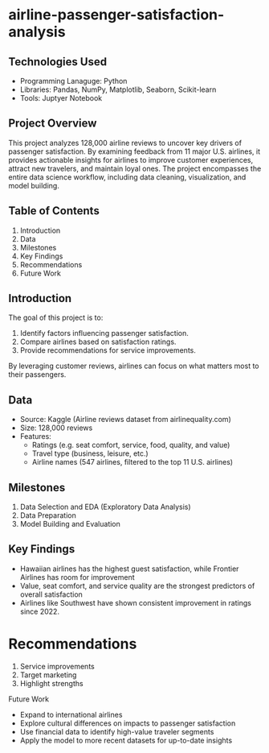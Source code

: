 # airline-passenger-satisfaction-analysis
## Technologies Used
- Programming Lanaguge: Python
- Libraries: Pandas, NumPy, Matplotlib, Seaborn, Scikit-learn
- Tools: Juptyer Notebook

## Project Overview

This project analyzes 128,000 airline reviews to uncover key drivers of passenger satisfaction. By examining feedback from 11 major U.S. airlines, it provides actionable insights for airlines to improve customer experiences, attract new travelers, and maintain loyal ones. The project encompasses the entire data science workflow, including data cleaning, visualization, and model building.

## Table of Contents
1. Introduction
2. Data
3. Milestones
4. Key Findings
5. Recommendations
6. Future Work

## Introduction

The goal of this project is to:
1. Identify factors influencing passenger satisfaction.
2. Compare airlines based on satisfaction ratings.
3. Provide recommendations for service improvements.

By leveraging customer reviews, airlines can focus on what matters most to their passengers.

## Data
- Source: Kaggle (Airline reviews dataset from airlinequality.com)
- Size: 128,000 reviews
- Features:
   - Ratings (e.g. seat comfort, service, food, quality, and value)
   - Travel type (business, leisure, etc.)
   - Airline names (547 airlines, filtered to the top 11 U.S. airlines)

## Milestones
1. Data Selection and EDA (Exploratory Data Analysis)
2. Data Preparation
3. Model Building and Evaluation

## Key Findings
- Hawaiian airlines has the highest guest satisfaction, while Frontier Airlines has room for improvement
- Value, seat comfort, and service quality are the strongest predictors of overall satisfaction
- Airlines like Southwest have shown consistent improvement in ratings since 2022.

# Recommendations
1. Service improvements
2. Target marketing
3. Highlight strengths

Future Work
- Expand to international airlines
- Explore cultural differences on impacts to passenger satisfaction
- Use financial data to identify high-value traveler segments
- Apply the model to more recent datasets for up-to-date insights

